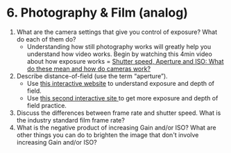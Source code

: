 # 6. Photography & Film \(analog\)

1. What are the camera settings that give you control of exposure? What do each of them do?
   * Understanding how still photography works will greatly help you understand how video works. Begin by watching this 4min video about how exposure works = [Shutter speed, Aperture and ISO: What do these mean and how do cameras work?](https://www.youtube.com/watch?v=zd9oNggNqjQ)
2. Describe distance-of-field \(use the term “aperture”\).
   * Use [this interactive website](http://www.canonoutsideofauto.ca/play/) to understand exposure and depth of field.
   * Use [this second interactive site ](http://www.andersenimages.com/tutorials/exposure-simulator/)to get more exposure and depth of field practice.
3. Discuss the differences between frame rate and shutter speed. What is the industry standard film frame rate?
4. What is the negative product of increasing Gain and/or ISO? What are other things you can do to brighten the image that don't involve increasing Gain and/or ISO?

